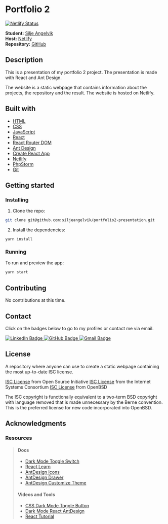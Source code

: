 # Portfolio 2

[![Netlify Status](https://api.netlify.com/api/v1/badges/09ed0b6b-4ec0-4cd6-bc3e-29d3c38ade8f/deploy-status)](https://app.netlify.com/sites/portfolio2-presentation/deploys)

**Student:** [Silje Angelvik](https://github.com/siljeangelvik)    
**Host:** [Netlify](https://portfolio2-presentation.netlify.app/)  
**Repository:** [GitHub](https://github.com/siljeangelvik/portfolio2-presentation)

## Description

This is a presentation of my portfolio 2 project. The presentation is made with React and Ant Design.

The website is a static webpage that contains information about the projects, the repository and the result. The website
is hosted on Netlify.

## Built with

- [HTML](https://developer.mozilla.org/en-US/docs/Web/HTML)
- [CSS](https://developer.mozilla.org/en-US/docs/Web/CSS)
- [JavaScript](https://developer.mozilla.org/en-US/docs/Web/JavaScript)
- [React](https://reactjs.org/)
- [React Router DOM](https://reactrouter.com/web/guides/quick-start)
- [Ant Design](https://ant.design/)
- [Create React App](https://create-react-app.dev/)
- [Netlify](https://www.netlify.com/)
- [PhpStorm](https://www.jetbrains.com/phpstorm/)
- [Git](https://training.github.com/downloads/github-git-cheat-sheet/)

## Getting started

### Installing

1. Clone the repo:

```bash
git clone git@github.com:siljeangelvik/portfolio2-presentation.git
```

2. Install the dependencies:

```
yarn install
```

### Running

To run and preview the app:

```bash
yarn start
```

## Contributing

No contributions at this time.

## Contact

Click on the badges below to go to my profiles or contact me via email.

<a href = "https://www.linkedin.com/in/siljeangelvik/">
    <img src="https://img.shields.io/badge/LinkedIn-0A66C2.svg?style=for-the-badge&logo=LinkedIn&logoColor=white" alt="LinkedIn Badge" />
</a>
<a href = "https://github.com/siljeangelvik">
    <img src="https://img.shields.io/badge/GitHub-181717.svg?style=for-the-badge&logo=GitHub&logoColor=white" alt="GitHub Badge" />
</a>
<a href = "mailto: angelviksilje@gmail.com">
    <img src="https://img.shields.io/badge/Gmail-EA4335.svg?style=for-the-badge&logo=Gmail&logoColor=white" alt="Gmail Badge" />
</a>

## License

A repository where anyone can use to create a static webpage containing the most up-to-date ISC license.

[ISC License](https://opensource.org/licenses/ISC) from Open Source
Initiative [ISC License](https://www.isc.org/downloads/software-support-policy/isc-license/) from the Internet Systems
Consortium [ISC License](http://cvsweb.openbsd.org/cgi-bin/cvsweb/src/share/misc/license.template?rev=HEAD) from OpenBSD

The ISC copyright is functionally equivalent to a two-term BSD copyright with language removed that is made unnecessary
by the Berne convention. This is the preferred license for new code incorporated into OpenBSD.

## Acknowledgments

### Resources

> #### Docs
> - [Dark Mode Toggle Switch](https://timetoprogram.com/dark-mode-toggle-switch-html-css/)
> - [React Learn](https://react.dev/learn)
> - [AntDesign Icons](https://ant.design/components/icon)
> - [AntDesign Drawer](https://ant.design/components/drawer)
> - [AntDesign Customize Theme](https://ant.design/docs/react/customize-theme)
> #### Videos and Tools
> - [CSS Dark Mode Toggle Button](https://www.youtube.com/watch?v=S-T9XoCMwt4)
> - [Dark Mode React AntDesign](https://www.youtube.com/watch?v=kOjPItyTn8k)
> - [React Tutorial](https://www.youtube.com/watch?v=WsuL9y9-aMs)